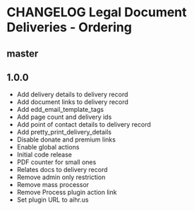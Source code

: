 # CHANGELOG Legal Document Deliveries - Ordering

## master

## 1.0.0
* Add delivery details to delivery record
* Add document links to delivery record
* Add edd_email_template_tags
* Add page count and delivery ids
* Add point of contact details to delivery record
* Add pretty_print_delivery_details
* Disable donate and premium links
* Enable global actions
* Initial code release 
* PDF counter for small ones
* Relates docs to delivery record
* Remove admin only restriction
* Remove mass processor
* Remove Process plugin action link
* Set plugin URL to aihr.us